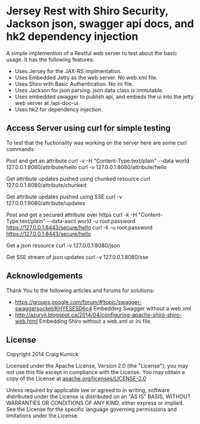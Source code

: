 # Jersey Rest with Shiro Security, Jackson json, swagger api docs, and hk2 dependency injection

A simple implemention of a Restful web server to test about the basic usage. It has the following features:

- Uses Jersey for the JAX-RS implmentation.
- Uses Embedded Jetty as the web server. No web.xml file.
- Uses Shiro with Basic Authentication. No ini file.
- Uses Jackson for json parsing. json data class is immutable.
- Uses embedded swagger to publish api, and embeds the ui into the jetty web server at /api-doc-ui.
- Uses hk2 for dependency injection.

## Access Server using curl for simple testing

To test that the fuctionality was working on the server here are some curl commands:

Post and get an attribute
curl -v -H "Content-Type:text/plain" --data world 127.0.0.1:8080/attribute/hello
curl -v 127.0.0.1:8080/attribute/hello

Get attribute updates pushed using chunked resource
curl 127.0.0.1:8080/attribute/chunked

Get attribute updates pushed using SSE
curl -v 127.0.0.1:8080/attribute/updates

Post and get a secured attribute over https
curl -k -H "Content-Type:text/plain" --data-ascii world -u root:password https://127.0.0.1:8443/secure/hello
curl -k -u root:password https://127.0.0.1:8443/secure/hello

Get a json resource
curl -v 127.0.0.1:8080/json

Get SSE stream of json updates
curl -v 127.0.0.1:8080/sse

## Acknowledgements

Thank You to the following articles and forums for solutions:
- https://groups.google.com/forum/#!topic/swagger-swaggersocket/KHYESESD6c4 Embedding Swagger without a web.xml
- http://azurvii.blogspot.ca/2014/04/configuring-apache-shiro-shiro-web.html Embedding Shiro without a web.xml or ini file.

## License

Copyright 2014 Craig Kumick

Licensed under the Apache License, Version 2.0 (the "License");
you may not use this file except in compliance with the License.
You may obtain a copy of the License at [apache.org/licenses/LICENSE-2.0](http://www.apache.org/licenses/LICENSE-2.0)

Unless required by applicable law or agreed to in writing, software
distributed under the License is distributed on an "AS IS" BASIS,
WITHOUT WARRANTIES OR CONDITIONS OF ANY KIND, either express or implied.
See the License for the specific language governing permissions and
limitations under the License.

